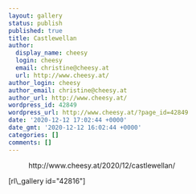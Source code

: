 ```yaml
---
layout: gallery
status: publish
published: true
title: Castlewellan
author:
  display_name: cheesy
  login: cheesy
  email: christine@cheesy.at
  url: http://www.cheesy.at/
author_login: cheesy
author_email: christine@cheesy.at
author_url: http://www.cheesy.at/
wordpress_id: 42849
wordpress_url: http://www.cheesy.at/?page_id=42849
date: '2020-12-12 17:02:44 +0000'
date_gmt: '2020-12-12 16:02:44 +0000'
categories: []
comments: []
---
```

<!-- wp:core-embed/wordpress {"url":"http://www.cheesy.at/2020/12/castlewellan/","type":"rich","providerNameSlug":"cheesy-at","className":""} -->
<figure class="wp-block-embed-wordpress wp-block-embed is-type-rich is-provider-cheesy-at">
<div class="wp-block-embed__wrapper">
http://www.cheesy.at/2020/12/castlewellan/
</div>
</figure>
<!-- /wp:core-embed/wordpress -->
<!-- wp:paragraph -->
[rl\_gallery id="42816"]
<!-- /wp:paragraph -->

